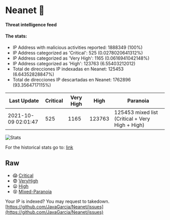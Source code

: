 # Neanet :hocho:
#### Threat intelligence feed
#### The stats:

- IP Address with malicious activities reported: 1888349 (100%)
- IP Address categorized as 'Critical':  525 (0.0278020641312%)
- IP Address categorized as 'Very High':  1165 (0.0616941042148%)
- IP Address categorized as 'High':  123763 (6.55403212012)
- Total de direcciones IP indexadas en Neanet:  125453 (6.64352828847%)
- Total de direcciones IP descartadas en Neanet:  1762896 (93.3564717115%)

| Last Update | Critical | Very High | High | Paranoia |
| --- | --- | --- | --- | --- |
| 2021-10-09 02:01:47 | 525 | 1165 | 123763 | 125453 mixed list (Critical + Very High + High)|

![Stats](https://docs.google.com/spreadsheets/d/e/2PACX-1vSnaNMIXVabIpDJjufMlzH7poXnshF3mgd8Is1g9ytUEzVsP5my4Trn8f-xkoLLQ38xpL3HtmUexLo6/pubchart?oid=501124687&format=image)

For the historical stats go to: [link](/stats.csv)
## Raw
- :scream: [Critical](https://raw.githubusercontent.com/JavaGarcia/Neanet/master/blacklists/neanet_critical.txt)
- :fearful: [VeryHigh](https://raw.githubusercontent.com/JavaGarcia/Neanet/master/blacklists/neanet_veryHigh.txtt)
- :frowning: [High](https://raw.githubusercontent.com/JavaGarcia/Neanet/master/blacklists/neanet_high.txt)
- :dizzy_face: [Mixed-Paranoia](https://raw.githubusercontent.com/JavaGarcia/Neanet/master/blacklists/neanet_all.txt)


Your IP is indexed? You may request to takedown. [https://github.com/JavaGarcia/Neanet/issues](https://github.com/JavaGarcia/Neanet/issues)















































































































































































































































































































































































































































































































































































































































































































































































































































































































































































































































































































































































































































































































































































































































































































































































































































































































































































































































































































































































































































































































































































































































































































































































































































































































































































































































































































































































































































































































































































































































































































































































































































































































































































































































































































































































































































































































































































































































































































































































































































































































































































































































































































































































































































































































































































































































































































































































































































































































































































































































































































































































































































































































































































































































































































































































































































































































































































































































































































































































































































































































































































































































































































































































































































































































































































































































































































































































































































































































































































































































































































































































































































































































































































































































































































































































































































































































































































































































































































































































































































































































































































































































































































































































































































































































































































































































































































































































































































































































































































































































































































































































































































































































































































































































































































































